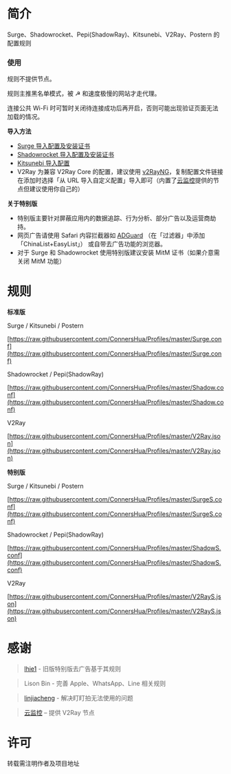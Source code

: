 # 简介
Surge、Shadowrocket、Pepi(ShadowRay)、Kitsunebi、V2Ray、Postern 的配置规则

### 使用

规则不提供节点。

规则主推黑名单模式，被 ☭ 和速度极慢的网站才走代理。

连接公共 Wi-Fi 时可暂时关闭待连接成功后再开启，否则可能出现验证页面无法加载的情况。

**导入方法**

- [Surge 导入配置及安装证书](https://diveng.io/import-profile-and-install-certificate-on-surge.html)
- [Shadowrocket 导入配置及安装证书](https://diveng.io/import-profile-and-install-certificate-on-shadowrocket.html)
- [Kitsunebi 导入配置](https://diveng.io/import-profile-on-kitsunebi.html)
- V2Ray 为兼容 V2Ray Core 的配置，建议使用 [v2RayNG](https://play.google.com/store/apps/details?id=com.v2ray.ang)，复制配置文件链接在添加时选择「从 URL 导入自定义配置」导入即可（内置了[云监控](https://xxoox.fun/)提供的节点但建议使用你自己的）

**关于特别版**

- 特别版主要针对屏蔽应用内的数据追踪、行为分析、部分广告以及运营商劫持。
- 网页广告请使用 Safari 内容拦截器如 [ADGuard](https://itunes.apple.com/app/apple-store/id1047223162?pt=31050800&ct=web_18675&mt=8) （在「过滤器」中添加「ChinaList+EasyList」） 或自带去广告功能的浏览器。
- 对于 Surge 和 Shadowrocket 使用特别版建议安装 MitM 证书（如果介意需关闭 MitM 功能）

# 规则

**标准版**

Surge / Kitsunebi / Postern

[https://raw.githubusercontent.com/ConnersHua/Profiles/master/Surge.conf](https://raw.githubusercontent.com/ConnersHua/Profiles/master/Surge.conf)

Shadowrocket / Pepi(ShadowRay)

[https://raw.githubusercontent.com/ConnersHua/Profiles/master/Shadow.conf](https://raw.githubusercontent.com/ConnersHua/Profiles/master/Shadow.conf)

V2Ray

[https://raw.githubusercontent.com/ConnersHua/Profiles/master/V2Ray.json](https://raw.githubusercontent.com/ConnersHua/Profiles/master/V2Ray.json)

**特别版**

Surge / Kitsunebi / Postern

[https://raw.githubusercontent.com/ConnersHua/Profiles/master/SurgeS.conf](https://raw.githubusercontent.com/ConnersHua/Profiles/master/SurgeS.conf)

Shadowrocket / Pepi(ShadowRay)

[https://raw.githubusercontent.com/ConnersHua/Profiles/master/ShadowS.conf](https://raw.githubusercontent.com/ConnersHua/Profiles/master/ShadowS.conf)

V2Ray

[https://raw.githubusercontent.com/ConnersHua/Profiles/master/V2RayS.json](https://raw.githubusercontent.com/ConnersHua/Profiles/master/V2RayS.json)

# 感谢

> [lhie1](https://github.com/lhie1) - 旧版特别版去广告基于其规则

> Lison Bin - 完善 Apple、WhatsApp、Line 相关规则

> [linjiacheng](https://github.com/linjiacheng) - 解决盯盯拍无法使用的问题

> [云监控](https://xxoox.fun/) – 提供 V2Ray 节点

# 许可

转载需注明作者及项目地址
